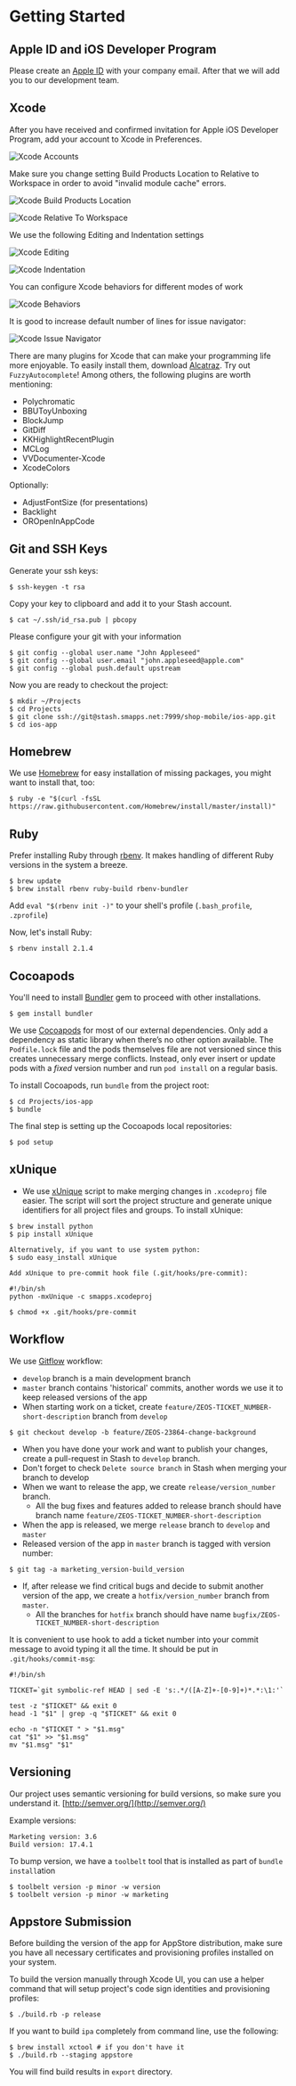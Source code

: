 # Getting Started
## Apple ID and iOS Developer Program
Please create an [Apple ID](https://appleid.apple.com) with your company email. After that we will add you to our development team.

## Xcode
After you have received and confirmed invitation for Apple iOS Developer Program, add your account to Xcode in Preferences.

![Xcode Accounts](images/xcode_accounts.png)

Make sure you change setting Build Products Location to Relative to Workspace in order to avoid "invalid module cache" errors.

![Xcode Build Products Location](images/xcode_products.png)

![Xcode Relative To Workspace](images/xcode_relative.png)

We use the following Editing and Indentation settings

![Xcode Editing](images/xcode_editing.png)

![Xcode Indentation](images/xcode_indentation.png)

You can configure Xcode behaviors for different modes of work

![Xcode Behaviors](images/xcode_behaviors.png)

It is good to increase default number of lines for issue navigator:

![Xcode Issue Navigator](images/xcode_issues.png)

There are many plugins for Xcode that can make your programming life more enjoyable. To easily install them, download [Alcatraz](https://github.com/supermarin/Alcatraz). Try out `FuzzyAutocomplete`! Among others, the following plugins are worth mentioning:

* Polychromatic
* BBUToyUnboxing
* BlockJump
* GitDiff
* KKHighlightRecentPlugin
* MCLog
* VVDocumenter-Xcode
* XcodeColors

Optionally:

* AdjustFontSize (for presentations)
* Backlight
* OROpenInAppCode


## Git and SSH Keys

Generate your ssh keys:

```
$ ssh-keygen -t rsa
```

Copy your key to clipboard and add it to your Stash account.

```
$ cat ~/.ssh/id_rsa.pub | pbcopy
```

Please configure your git with your information

```
$ git config --global user.name "John Appleseed"
$ git config --global user.email "john.appleseed@apple.com"
$ git config --global push.default upstream
```

Now you are ready to checkout the project:

```
$ mkdir ~/Projects
$ cd Projects
$ git clone ssh://git@stash.smapps.net:7999/shop-mobile/ios-app.git
$ cd ios-app
```
## Homebrew
We use [Homebrew](http://brew.sh) for easy installation of missing packages, you might want to install that, too:

```
$ ruby -e "$(curl -fsSL https://raw.githubusercontent.com/Homebrew/install/master/install)"
```

## Ruby 
Prefer installing Ruby through [rbenv](https://github.com/sstephenson/rbenv). It makes  handling of different Ruby versions in the system a breeze.

```
$ brew update
$ brew install rbenv ruby-build rbenv-bundler
```
Add `eval "$(rbenv init -)"` to your shell's profile (`.bash_profile`, `.zprofile`)

Now, let's install Ruby:

```
$ rbenv install 2.1.4
```
## Cocoapods

You'll need to install [Bundler](http://bundler.io) gem to proceed with other installations.

```
$ gem install bundler
```

We use [Cocoapods](http://cocoapods.org) for most of our external dependencies. Only add a dependency as static library when there’s no other option available. The `Podfile.lock` file and the pods themselves file are not versioned since this creates unnecessary merge conflicts. Instead, only ever insert or update pods with a *fixed* version number and run `pod install` on a regular basis.

To install Cocoapods, run `bundle` from the project root:

```
$ cd Projects/ios-app
$ bundle
```

The final step is setting up the Cocoapods local repositories:

```
$ pod setup
```

## xUnique
* We use [xUnique](https://github.com/truebit/xUnique) script to make merging  changes in `.xcodeproj` file easier. The script will sort the project structure and generate unique identifiers for all project files and groups. To install xUnique:

```
$ brew install python
$ pip install xUnique

Alternatively, if you want to use system python:
$ sudo easy_install xUnique

Add xUnique to pre-commit hook file (.git/hooks/pre-commit):

#!/bin/sh
python -mxUnique -c smapps.xcodeproj

$ chmod +x .git/hooks/pre-commit
```

## Workflow
We use [Gitflow](https://www.atlassian.com/git/tutorials/comparing-workflows/gitflow-workflow) workflow:

* `develop` branch is a main development branch
* `master` branch contains 'historical' commits, another words we use it to keep released versions of the app
* When starting work on a ticket, create `feature/ZEOS-TICKET_NUMBER-short-description` branch from `develop`

```
$ git checkout develop -b feature/ZEOS-23864-change-background
```

* When you have done your work and want to publish your changes, create a pull-request in Stash to `develop` branch.
* Don't forget to check `Delete source branch` in Stash when merging your branch to develop
* When we want to release the app, we create `release/version_number` branch. 
    * All the bug fixes and features added to release branch should have branch name `feature/ZEOS-TICKET_NUMBER-short-description`
* When the app is released, we merge `release` branch to `develop` and `master`
* Released version of the app in `master` branch is tagged with version number:

```
$ git tag -a marketing_version-build_version
```
* If, after release we find critical bugs and decide to submit another version of the app, we create a `hotfix/version_number` branch from `master`. 
    * All the branches for `hotfix` branch should have name `bugfix/ZEOS-TICKET_NUMBER-short-description`


It is convenient to use hook to add a ticket number into your commit message to avoid typing it all the time. It should be put in `.git/hooks/commit-msg`:

```
#!/bin/sh

TICKET=`git symbolic-ref HEAD | sed -E 's:.*/([A-Z]+-[0-9]+)*.*:\1:'`

test -z "$TICKET" && exit 0
head -1 "$1" | grep -q "$TICKET" && exit 0

echo -n "$TICKET " > "$1.msg"
cat "$1" >> "$1.msg"
mv "$1.msg" "$1"
```

## Versioning
Our project uses semantic versioning for build versions, so make sure you understand it. [http://semver.org/](http://semver.org/)

Example versions:
``` 
Marketing version: 3.6
Build version: 17.4.1
```

To bump version, we have a `toolbelt` tool that is installed as part of `bundle install`ation

```
$ toolbelt version -p minor -w version
$ toolbelt version -p minor -w marketing
```


## Appstore Submission
Before building the version of the app for AppStore distribution, make sure you have all necessary certificates and provisioning profiles installed on your system. 

To build the version manually through Xcode UI, you can use a helper command that will setup project's code sign identities and provisioning profiles:

```
$ ./build.rb -p release
```

If you want to build `ipa` completely from command line, use the following:

```
$ brew install xctool # if you don't have it
$ ./build.rb --staging appstore
```

You will find build results in `export` directory.
